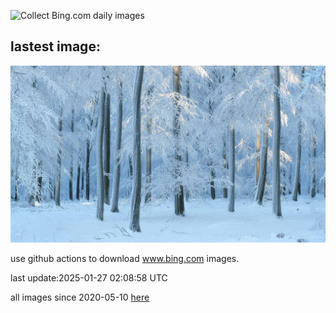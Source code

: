 ![Collect Bing.com daily images](https://github.com/counter2015/bing-daily-images/workflows/Collect%20Bing.com%20daily%20images/badge.svg)
## lastest image:
![](images/img.jpg)

use github actions to download www.bing.com images.

last update:2025-01-27 02:08:58 UTC

all images since 2020-05-10 [here](https://github.com/counter2015/bing-daily-images/tree/master/images) 
